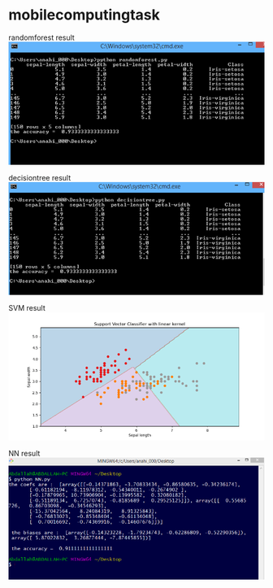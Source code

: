 # mobilecomputingtask
randomforest result
![Image](./randomforest_result.PNG)

decisiontree result
![Image](./decisiontree_result.PNG)

SVM result
![Image](./svc_result.PNG)

NN result
![Image](./nn_result.PNG)
